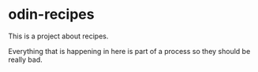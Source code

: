 # odin-recipes
This is a project about recipes.

Everything that is happening in here is part of a process so they should be really bad.